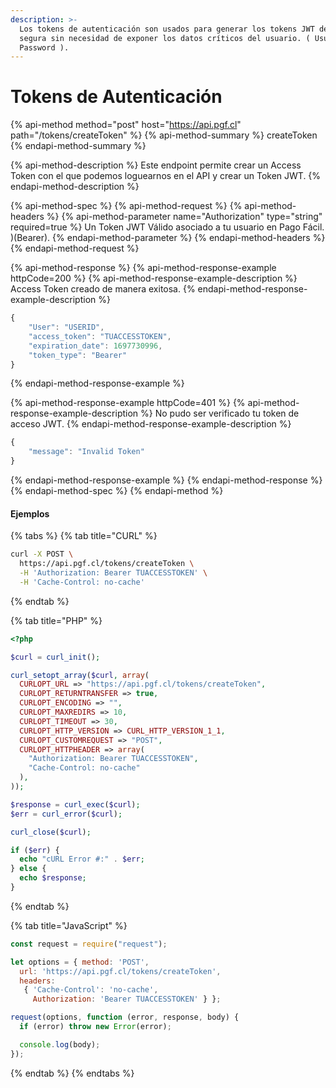 ```yaml
---
description: >-
  Los tokens de autenticación son usados para generar los tokens JWT de manera
  segura sin necesidad de exponer los datos críticos del usuario. ( Usuario /
  Password ).
---
```


# Tokens de Autenticación

{% api-method method="post" host="https://api.pgf.cl" path="/tokens/createToken" %}
{% api-method-summary %}
createToken
{% endapi-method-summary %}

{% api-method-description %}
Este endpoint permite crear un Access Token con el que podemos loguearnos en el API y crear un Token JWT.
{% endapi-method-description %}

{% api-method-spec %}
{% api-method-request %}
{% api-method-headers %}
{% api-method-parameter name="Authorization" type="string" required=true %}
Un Token JWT Válido asociado a tu usuario en Pago Fácil.  \)\(Bearer\).
{% endapi-method-parameter %}
{% endapi-method-headers %}
{% endapi-method-request %}

{% api-method-response %}
{% api-method-response-example httpCode=200 %}
{% api-method-response-example-description %}
Access Token creado de manera exitosa.
{% endapi-method-response-example-description %}

```javascript
{
    "User": "USERID",
    "access_token": "TUACCESSTOKEN",
    "expiration_date": 1697730996,
    "token_type": "Bearer"
}
```
{% endapi-method-response-example %}

{% api-method-response-example httpCode=401 %}
{% api-method-response-example-description %}
No pudo ser verificado tu token de acceso JWT.
{% endapi-method-response-example-description %}

```javascript
{
    "message": "Invalid Token"
}
```
{% endapi-method-response-example %}
{% endapi-method-response %}
{% endapi-method-spec %}
{% endapi-method %}

#### Ejemplos

{% tabs %}
{% tab title="CURL" %}
```bash
curl -X POST \
  https://api.pgf.cl/tokens/createToken \
  -H 'Authorization: Bearer TUACCESSTOKEN' \
  -H 'Cache-Control: no-cache' 
```
{% endtab %}

{% tab title="PHP" %}
```php
<?php

$curl = curl_init();

curl_setopt_array($curl, array(
  CURLOPT_URL => "https://api.pgf.cl/tokens/createToken",
  CURLOPT_RETURNTRANSFER => true,
  CURLOPT_ENCODING => "",
  CURLOPT_MAXREDIRS => 10,
  CURLOPT_TIMEOUT => 30,
  CURLOPT_HTTP_VERSION => CURL_HTTP_VERSION_1_1,
  CURLOPT_CUSTOMREQUEST => "POST",
  CURLOPT_HTTPHEADER => array(
    "Authorization: Bearer TUACCESSTOKEN",
    "Cache-Control: no-cache"
  ),
));

$response = curl_exec($curl);
$err = curl_error($curl);

curl_close($curl);

if ($err) {
  echo "cURL Error #:" . $err;
} else {
  echo $response;
}
```
{% endtab %}

{% tab title="JavaScript" %}
```javascript
const request = require("request");

let options = { method: 'POST',
  url: 'https://api.pgf.cl/tokens/createToken',
  headers: 
   { 'Cache-Control': 'no-cache',
     Authorization: 'Bearer TUACCESSTOKEN' } };

request(options, function (error, response, body) {
  if (error) throw new Error(error);

  console.log(body);
});

```
{% endtab %}
{% endtabs %}



